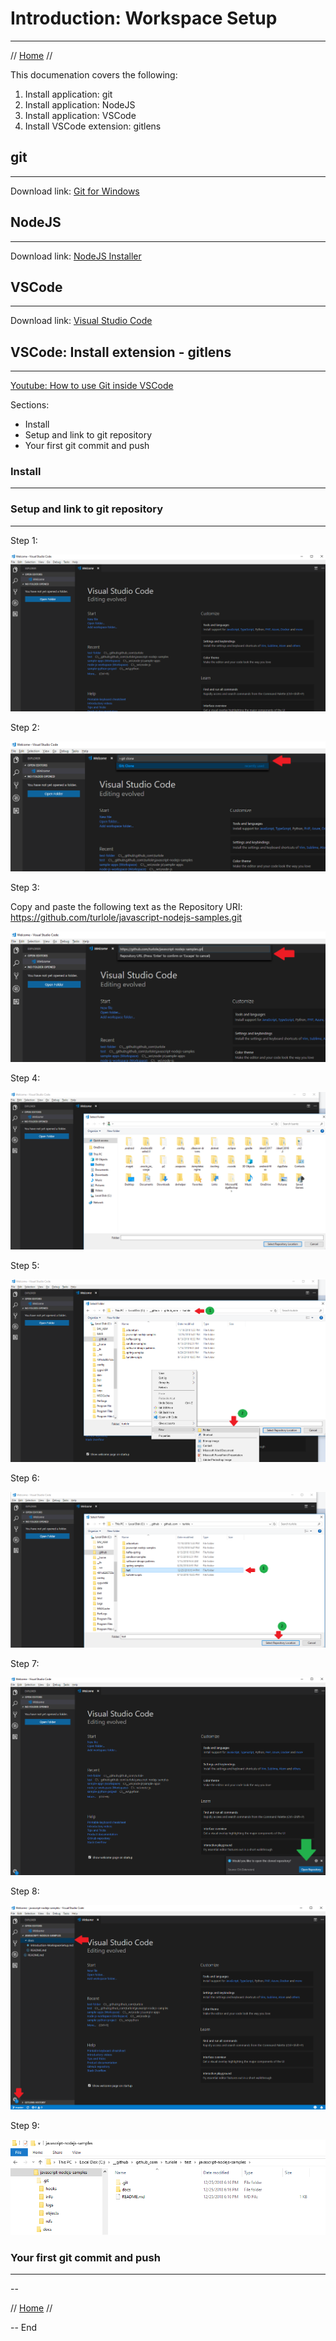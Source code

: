 # Introduction: Workspace Setup
* * *

// [Home](./README.md) //

This documenation covers the following:

1. Install application: git
2. Install application: NodeJS
3. Install application: VSCode
4. Install VSCode extension: gitlens


## git
* * *

Download link: [Git for Windows](https://git-scm.com/download/win)

## NodeJS
* * *

Download link: [NodeJS Installer](https://nodejs.org/en/download/)

## VSCode
* * *

Download link: [Visual Studio Code](https://code.visualstudio.com/download)

## VSCode: Install extension - gitlens
* * *

[Youtube: How to use Git inside VSCode](https://www.youtube.com/watch?v=VOwyH2-VCVY)

Sections:

* Install
* Setup and link to git repository
* Your first git commit and push

### Install
* * *


### Setup and link to git repository
* * *

Step 1: 

![Step 1](./images/vscode-git-step-01.png)

Step 2: 

![Step 2](./images/vscode-git-step-02.png)

Step 3: 

Copy and paste the following text as the Repository URI: https://github.com/turlole/javascript-nodejs-samples.git

![Step 3](./images/vscode-git-step-03.png)

Step 4: 

![Step 4](./images/vscode-git-step-04.png)

Step 5: 

![Step 5](./images/vscode-git-step-05.png)

Step 6: 

![Step 6](./images/vscode-git-step-06.png)

Step 7: 

![Step 7](./images/vscode-git-step-07.png)

Step 8: 

![Step 8](./images/vscode-git-step-08.png)

Step 9: 

![Step 9](./images/vscode-git-step-09.png)


### Your first git commit and push
* * *

--

// [Home](./README.md) //

-- End

